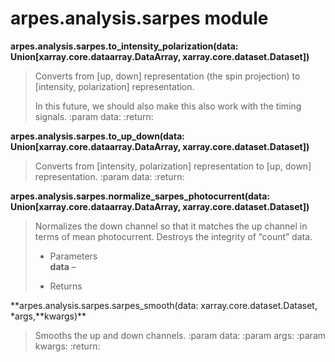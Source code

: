 # arpes.analysis.sarpes module

**arpes.analysis.sarpes.to\_intensity\_polarization(data:
Union\[xarray.core.dataarray.DataArray, xarray.core.dataset.Dataset\])**

> Converts from \[up, down\] representation (the spin projection) to
> \[intensity, polarization\] representation.
> 
> In this future, we should also make this also work with the timing
> signals. :param data: :return:

**arpes.analysis.sarpes.to\_up\_down(data:
Union\[xarray.core.dataarray.DataArray, xarray.core.dataset.Dataset\])**

> Converts from \[intensity, polarization\] representation to \[up,
> down\] representation. :param data: :return:

**arpes.analysis.sarpes.normalize\_sarpes\_photocurrent(data:
Union\[xarray.core.dataarray.DataArray, xarray.core.dataset.Dataset\])**

> Normalizes the down channel so that it matches the up channel in terms
> of mean photocurrent. Destroys the integrity of “count” data.
> 
>   - Parameters  
>     **data** –
> 
>   - Returns

**arpes.analysis.sarpes.sarpes\_smooth(data:
xarray.core.dataset.Dataset, \*args,**kwargs)\*\*

> Smooths the up and down channels. :param data: :param args: :param
> kwargs: :return:
